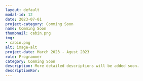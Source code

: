 ```yaml
---
layout: default
modal-id: 12
date: 2023-07-01
project-category: Comming Soon
name: Comming Soon
thumbnail: cabin.png
img: 
- cabin.png
alt: image-alt
project-date: March 2023 - Agust 2023
role: Programmer
category: Comming Soon
description: More detailed descriptions will be added soon.
descriptionKor: 
---
```

